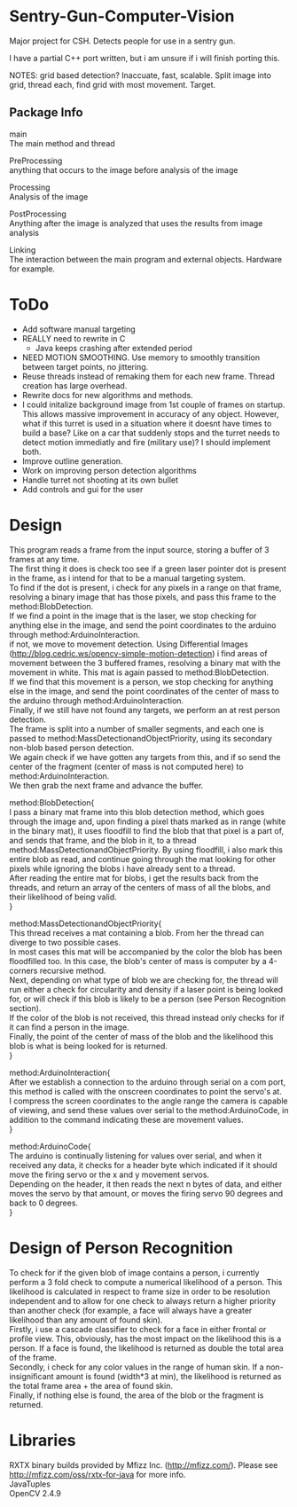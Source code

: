 Sentry-Gun-Computer-Vision
==========================

Major project for CSH. Detects people for use in a sentry gun.

I have a partial C++ port written, but i am unsure if i will finish porting this.

NOTES:
grid based detection? Inaccuate, fast, scalable. Split image into grid, thread each, find grid with most movement. Target.

Package Info
------------
main  
The main method and thread  
  
PreProcessing  
anything that occurs to the image before analysis of the image  
  
Processing  
Analysis of the image  
  
PostProcessing  
Anything after the image is analyzed that uses the results from image analysis  
  
Linking  
The interaction between the main program and external objects. Hardware for example.  
  
ToDo
==========================
* Add software manual targeting
* REALLY need to rewrite in C
	* Java keeps crashing after extended period
* NEED MOTION SMOOTHING. Use memory to smoothly transition between target points, no jittering.  
* Reuse threads instead of remaking them for each new frame. Thread creation has large overhead.  
* Rewrite docs for new algorithms and methods.  
* I could initalize background image from 1st couple of frames on startup. This allows massive improvement in accuracy of any object. However, what if this turret is used in a situation where it doesnt have times to build a base? Like on a car that suddenly stops and the turret needs to detect motion immediatly and fire (military use)? I should implement both.  
* Improve outline generation.  
* Work on improving person detection algorithms  
* Handle turret not shooting at its own bullet  
* Add controls and gui for the user  

Design
==========================
This program reads a frame from the input source, storing a buffer of 3 frames at any time.  
The first thing it does is check too see if a green laser pointer dot is present in the frame, as i intend for that to be a manual targeting system.  
To find if the dot is present, i check for any pixels in a range on that frame, resolving a binary image that has those pixels, and pass this frame to the method:BlobDetection.  
If we find a point in the image that is the laser, we stop checking for anything else in the image, and send the point coordinates to the arduino through method:ArduinoInteraction.  
if not, we move to movement detection. Using Differential Images (http://blog.cedric.ws/opencv-simple-motion-detection) i find areas of movement between the 3 buffered frames, resolving a binary mat with the movement in white. This mat is again passed to method:BlobDetection.  
If we find that this movement is a person, we stop checking for anything else in the image, and send the point coordinates of the center of mass to the arduino through method:ArduinoInteraction.  
Finally, if we still have not found any targets, we perform an at rest person detection.  
The frame is split into a number of smaller segments, and each one is passed to method:MassDetectionandObjectPriority, using its secondary non-blob based person detection.  
We again check if we have gotten any targets from this, and if so send the center of the fragment (center of mass is not computed here) to method:ArduinoInteraction.  
We then grab the next frame and advance the buffer.  
  
method:BlobDetection{  
I pass a binary mat frame into this blob detection method, which goes through the image and, upon finding a pixel thats marked as in range (white in the binary mat), it uses floodfill to find the blob that that pixel is a part of, and sends that frame, and the blob in it, to a thread method:MassDetectionandObjectPriority. 
By using floodfill, i also mark this entire blob as read, and continue going through the mat looking for other pixels while ignoring the blobs i have already sent to a thread.  
After reading the entire mat for blobs, i get the results back from the threads, and return an array of the centers of mass of all the blobs, and their likelihood of being valid.  
}  
  
method:MassDetectionandObjectPriority{  
This thread receives a mat containing a blob. From her the thread can diverge to two possible cases.  
In most cases this mat will be accompanied by the color the blob has been floodfilled too. In this case, the blob's center of mass is computer by a 4-corners recursive method.  
Next, depending on what type of blob we are checking for, the thread will run either a check for circularity and density if a laser point is being looked for, or will check if this blob is likely to be a person (see Person Recognition section).  
If the color of the blob is not received, this thread instead only checks for if it can find a person in the image.  
Finally, the point of the center of mass of the blob and the likelihood this blob is what is being looked for is returned.    
}  
  
method:ArduinoInteraction{  
After we establish a connection to the arduino through serial on a com port, this method is called with the onscreen coordinates to point the servo's at.  
I compress the screen coordinates to the angle range the camera is capable of viewing, and send these values over serial to the method:ArduinoCode, in addition to the command indicating these are movement values.  
}  
  
method:ArduinoCode{  
The arduino is continually listening for values over serial, and when it received any data, it checks for a header byte which indicated if it should move the firing servo or the x and y movement servos.  
Depending on the header, it then reads the next n bytes of data, and either moves the servo by that amount, or moves the firing servo 90 degrees and back to 0 degrees.  
}  

Design of Person Recognition
==========================
To check for if the given blob of image contains a person, i currently perform a 3 fold check to compute a numerical likelihood of a person. This likelihood is calculated in respect to frame size in order to be resolution independent and to allow for one check to always return a higher priority than another check (for example, a face will always have a greater likelihood than any amount of found skin).  
Firstly, i use a cascade classifier to check for a face in either frontal or profile view. This, obviously, has the most impact on the likelihood this is a person. If a face is found, the likelihood is returned as double the total area of the frame.  
Secondly, i check for any color values in the range of human skin. If a non-insignificant amount is found (width*3 at min), the likelihood is returned as the total frame area + the area of found skin.  
Finally, if nothing else is found, the area of the blob or the fragment is returned.   

Libraries
=========
RXTX binary builds provided by Mfizz Inc. (http://mfizz.com/). Please see http://mfizz.com/oss/rxtx-for-java for more info.  
JavaTuples  
OpenCV 2.4.9  
